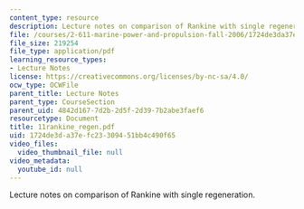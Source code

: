 ```yaml
---
content_type: resource
description: Lecture notes on comparison of Rankine with single regeneration.
file: /courses/2-611-marine-power-and-propulsion-fall-2006/1724de3da37efc23309451bb4c490f65_11rankine_regen.pdf
file_size: 219254
file_type: application/pdf
learning_resource_types:
- Lecture Notes
license: https://creativecommons.org/licenses/by-nc-sa/4.0/
ocw_type: OCWFile
parent_title: Lecture Notes
parent_type: CourseSection
parent_uid: 4842d167-7d2b-2d5f-2d39-7b2abe3faef6
resourcetype: Document
title: 11rankine_regen.pdf
uid: 1724de3d-a37e-fc23-3094-51bb4c490f65
video_files:
  video_thumbnail_file: null
video_metadata:
  youtube_id: null
---
```

Lecture notes on comparison of Rankine with single regeneration.